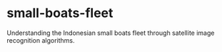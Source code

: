 # small-boats-fleet
Understanding the Indonesian small boats fleet through satellite image recognition algorithms. 
